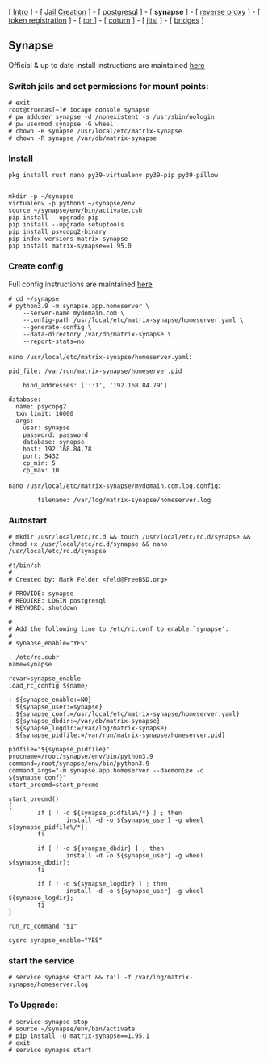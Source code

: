 
[ [Intro](README.md) ] - [ [Jail Creation](1_jail.md) ] - [ [postgresql](2_postgresql.md) ] - [ **synapse** ] - [ [reverse proxy](4_nginx.md) ] - [ [token registration](5_registration.md) ] - [ [tor ](6_tor.md)] - [ [coturn](7_coturn.md) ] - [ [jitsi](8_jitsi.md) ] - [ [bridges](9_bridges.md) ]

## Synapse

Official & up to date install instructions are maintained [here](https://matrix-org.github.io/synapse/latest/setup/installation.html)

### Switch jails and set permissions for mount points:
```
# exit
root@truenas[~]# iocage console synapse
# pw adduser synapse -d /nonexistent -s /usr/sbin/nologin
# pw usermod synapse -G wheel
# chown -R synapse /usr/local/etc/matrix-synapse
# chown -R synapse /var/db/matrix-synapse
```

### Install
```
pkg install rust nano py39-virtualenv py39-pip py39-pillow


mkdir -p ~/synapse
virtualenv -p python3 ~/synapse/env
source ~/synapse/env/bin/activate.csh
pip install --upgrade pip
pip install --upgrade setuptools
pip install psycopg2-binary
pip index versions matrix-synapse
pip install matrix-synapse==1.95.0
```
### Create config
Full config instructions are maintained [here](https://matrix-org.github.io/synapse/latest/usage/configuration/config_documentation.html)
```
# cd ~/synapse
# python3.9 -m synapse.app.homeserver \
    --server-name mydomain.com \
    --config-path /usr/local/etc/matrix-synapse/homeserver.yaml \
    --generate-config \
    --data-directory /var/db/matrix-synapse \
    --report-stats=no
```
`nano /usr/local/etc/matrix-synapse/homeserver.yaml`:
```
pid_file: /var/run/matrix-synapse/homeserver.pid

    bind_addresses: ['::1', '192.168.84.79']

database:
  name: psycopg2
  txn_limit: 10000
  args:
    user: synapse
    password: password
    database: synapse
    host: 192.168.84.78
    port: 5432
    cp_min: 5
    cp_max: 10
```


`nano /usr/local/etc/matrix-synapse/mydomain.com.log.config`:
```
        filename: /var/log/matrix-synapse/homeserver.log
```


### Autostart
```
# mkdir /usr/local/etc/rc.d && touch /usr/local/etc/rc.d/synapse && chmod +x /usr/local/etc/rc.d/synapse && nano /usr/local/etc/rc.d/synapse
```

```
#!/bin/sh
#
# Created by: Mark Felder <feld@FreeBSD.org>

# PROVIDE: synapse
# REQUIRE: LOGIN postgresql
# KEYWORD: shutdown

#
# Add the following line to /etc/rc.conf to enable `synapse':
#
# synapse_enable="YES"

. /etc/rc.subr
name=synapse

rcvar=synapse_enable
load_rc_config ${name}

: ${synapse_enable:=NO}
: ${synapse_user:=synapse}
: ${synapse_conf:=/usr/local/etc/matrix-synapse/homeserver.yaml}
: ${synapse_dbdir:=/var/db/matrix-synapse}
: ${synapse_logdir:=/var/log/matrix-synapse}
: ${synapse_pidfile:=/var/run/matrix-synapse/homeserver.pid}

pidfile="${synapse_pidfile}"
procname=/root/synapse/env/bin/python3.9
command=/root/synapse/env/bin/python3.9
command_args="-m synapse.app.homeserver --daemonize -c ${synapse_conf}"
start_precmd=start_precmd

start_precmd()
{
        if [ ! -d ${synapse_pidfile%/*} ] ; then
                install -d -o ${synapse_user} -g wheel ${synapse_pidfile%/*};
        fi

        if [ ! -d ${synapse_dbdir} ] ; then
                install -d -o ${synapse_user} -g wheel ${synapse_dbdir};
        fi

        if [ ! -d ${synapse_logdir} ] ; then
                install -d -o ${synapse_user} -g wheel ${synapse_logdir};
        fi
}

run_rc_command "$1"
```
```
sysrc synapse_enable="YES"
```




### start the service 
```
# service synapse start && tail -f /var/log/matrix-synapse/homeserver.log
```
### To Upgrade:
```
# service synapse stop
# source ~/synapse/env/bin/activate
# pip install -U matrix-synapse==1.95.1
# exit
# service synapse start
```    
